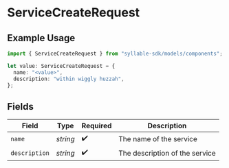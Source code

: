 # ServiceCreateRequest

## Example Usage

```typescript
import { ServiceCreateRequest } from "syllable-sdk/models/components";

let value: ServiceCreateRequest = {
  name: "<value>",
  description: "within wiggly huzzah",
};
```

## Fields

| Field                          | Type                           | Required                       | Description                    |
| ------------------------------ | ------------------------------ | ------------------------------ | ------------------------------ |
| `name`                         | *string*                       | :heavy_check_mark:             | The name of the service        |
| `description`                  | *string*                       | :heavy_check_mark:             | The description of the service |